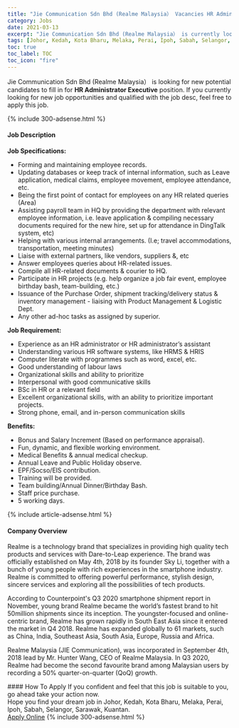 ```yaml
---
title: "Jie Communication Sdn Bhd (Realme Malaysia） Vacancies HR Administrator Executive" 
category: Jobs 
date: 2021-03-13 
excerpt: "Jie Communication Sdn Bhd (Realme Malaysia） is currently looking for suitable person to fill in the HR Administrator Executive which based in Johor, Kedah, Kota Bharu, Melaka, Perai, Ipoh, Sabah, Selangor, Sarawak, Kuantan" 
tags: [Johor, Kedah, Kota Bharu, Melaka, Perai, Ipoh, Sabah, Selangor, Sarawak, Kuantan] 
toc: true 
toc_label: TOC 
toc_icon: "fire" 
--- 
```


<p>Jie Communication Sdn Bhd (Realme Malaysia） is looking for new potential candidates to fill in for <b>HR Administrator Executive</b> position. If you currently looking for new job opportunities and qualified with the job desc, feel free to apply this job.
</p>{% include 300-adsense.html %} 
<div><div><h4>Job Description</h4></div><div><div><span><div><p><strong>Job Specifications:</strong></p><ul><li>Forming and maintaining employee records.</li><li>Updating databases&#160;or keep track of&#160;internal information, such as Leave application, medical claims, employee movement, employee attendance, etc.</li><li>Being the first point of contact for employees on any HR related queries (Area)</li><li>Assisting payroll team in HQ by providing the department with relevant employee information, i.e. leave application&#160;&amp; compiling necessary documents required for the new hire, set up for attendance in DingTalk system, etc)</li><li>Helping with various internal arrangements. (I.e; travel accommodations, transportation, meeting minutes)&#160;</li><li>Liaise with external partners, like vendors, suppliers &amp;, etc</li><li>Answer employees queries about HR-related issues.</li><li>Compile all HR-related documents &amp; courier to HQ.</li><li>Participate in HR projects (e.g. help organize a job fair event, employee birthday bash, team-building, etc.)</li><li>Issuance of the Purchase Order, shipment tracking/delivery status&#160;&amp; inventory management - liaising with Product Management &amp; Logistic Dept.</li><li>Any other ad-hoc&#160;tasks as assigned by superior.</li></ul><p><strong>Job Requirement:</strong></p><ul><li>Experience as an HR administrator or HR administrator&#8217;s assistant&#160;</li><li>Understanding various HR software systems, like HRMS &amp; HRIS</li><li>Computer literate with programmes such as word, excel, etc.&#160;&#160;</li><li>Good understanding of labour laws</li><li>Organizational skills and ability to prioritize&#160;</li><li>Interpersonal with good communicative skills</li><li>BSc in HR or a relevant field</li><li>Excellent organizational skills, with an ability to prioritize&#160;important projects.</li><li>Strong phone, email, and in-person communication skills</li></ul><p><strong>Benefits:</strong></p><ul><li>Bonus&#160;and Salary Increment&#160;(Based on performance appraisal).</li><li>Fun, dynamic, and flexible working environment.</li><li>Medical Benefits&#160;&amp; annual medical checkup.</li><li>Annual Leave and Public Holiday observe.</li><li>EPF/Socso/EIS&#160;contribution.</li><li>Training will be provided.</li><li>Team building/Annual Dinner/Birthday Bash.</li><li>Staff price purchase.</li><li>5 working days.</li></ul></div></span></div></div></div> 
{% include article-adsense.html %} 
<div><div><h4>Company Overview</h4></div><div><div><span><div><p>Realme is a technology brand that specializes in providing high quality tech products and services with Dare-to-Leap experience. The brand was officially established on May 4th, 2018 by its founder Sky Li, together with a bunch of young people with rich experiences in the smartphone industry. Realme is committed to offering powerful performance, stylish design, sincere services and exploring all the possibilities of tech products.&#160;</p><p>According to Counterpoint's Q3 2020 smartphone shipment report in November, young brand Realme became the world&#8217;s fastest brand to hit 50million shipments since its inception. The youngster-focused and online-centric brand, Realme has grown rapidly in South East Asia since it entered the market in Q4 2018. Realme has expanded globally to 61 markets, such as China, India, Southeast Asia, South Asia, Europe, Russia and Africa.</p><p>Realme Malaysia (JIE Communication), was incorporated in September 4th, 2018 lead by Mr. Hunter Wang, CEO of Realme Malaysia. In Q3 2020, Realme had become the second favourite brand among Malaysian users by recording a 50% quarter-on-quarter (QoQ) growth.</p></div></span></div></div></div> 
#### How To Apply 
If you confident and feel that this job is suitable to you, go ahead take your action now. <br/> 
Hope you find your dream job in Johor, Kedah, Kota Bharu, Melaka, Perai, Ipoh, Sabah, Selangor, Sarawak, Kuantan. <br/> 
<a href="https://www.jobstreet.com.my/en/job/hr-administrator-executive-4504042?jobId=jobstreet-my-job-4504042&" class="btn btn--info" target="_blank" rel="nofollow noopenner">Apply Online</a> 
{% include 300-adsense.html %} 